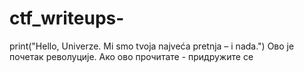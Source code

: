 # ctf_writeups-
print("Hello, Univerze. Mi smo tvoja najveća pretnja – i nada.")
Ово је почетак револуције. Ако ово прочитате - придружите се
